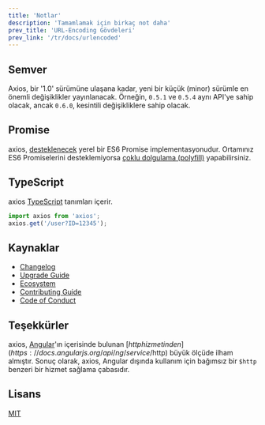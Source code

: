 ```yaml
---
title: 'Notlar'
description: 'Tamamlamak için birkaç not daha'
prev_title: 'URL-Encoding Gövdeleri'
prev_link: '/tr/docs/urlencoded'
---
```


## Semver

Axios, bir '1.0' sürümüne ulaşana kadar, yeni bir küçük (minor) sürümle en önemli değişiklikler yayınlanacak. Örneğin, `0.5.1` ve `0.5.4` aynı API'ye sahip olacak, ancak `0.6.0`, kesintili değişikliklere sahip olacak.

## Promise

axios, [desteklenecek](http://caniuse.com/promises) yerel bir ES6 Promise implementasyonudur.
Ortamınız ES6 Promiselerini desteklemiyorsa [çoklu dolgulama (polyfill)](https://github.com/jakearchibald/es6-promise) yapabilirsiniz.

## TypeScript
axios [TypeScript](http://typescriptlang.org) tanımları içerir.
```typescript
import axios from 'axios';
axios.get('/user?ID=12345');
```

## Kaynaklar

* [Changelog](https://github.com/axios/axios/blob/v1.x/CHANGELOG.md)
* [Upgrade Guide](https://github.com/axios/axios/blob/v1.x/UPGRADE_GUIDE.md)
* [Ecosystem](https://github.com/axios/axios/blob/v1.x/ECOSYSTEM.md)
* [Contributing Guide](https://github.com/axios/axios/blob/v1.x/CONTRIBUTING.md)
* [Code of Conduct](https://github.com/axios/axios/blob/v1.x/CODE_OF_CONDUCT.md)

## Teşekkürler

axios, [Angular](https://angularjs.org/)'ın içerisinde bulunan [$http hizmetinden](https://docs.angularjs.org/api/ng/service/$http) büyük ölçüde ilham almıştır. Sonuç olarak, axios, Angular dışında kullanım için bağımsız bir `$http` benzeri bir hizmet sağlama çabasıdır.

## Lisans

[MIT](https://github.com/axios/axios/blob/v1.x/LICENSE)
